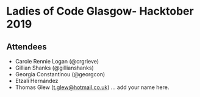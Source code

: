 # Ladies of Code Glasgow- Hacktober 2019 

## Attendees

* Carole Rennie Logan (@crgrieve)
* Gillian Shanks (@gillianshanks)
* Georgia Constantinou (@georgcon)
* Etzali Hernández
* Thomas Glew (t.glew@hotmail.co.uk)
... add your name here.
